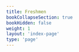 ```yaml
---
title: Freshmen
bookCollapseSection: true
bookHidden: false
weight: 1
layout: 'index-page'
type: 'page'
---
```

